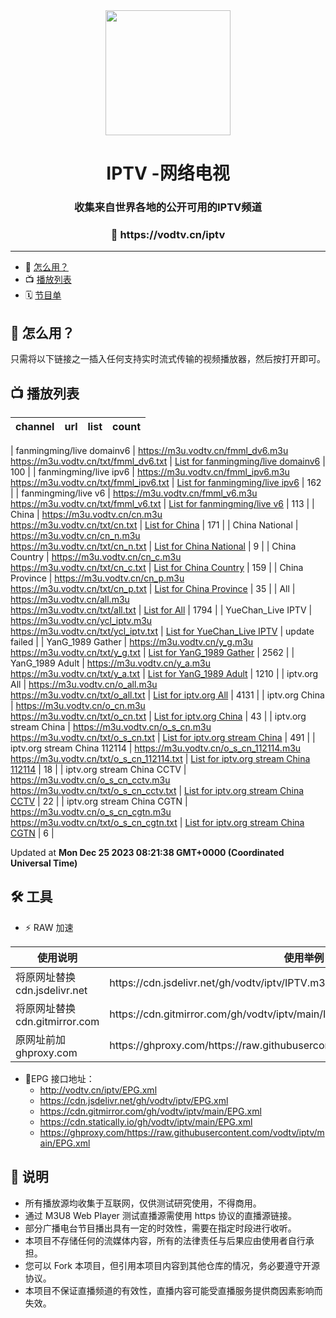 <div align="center">
<img src="https://vodtv.gitee.io/img/iptv/logo.png" height="200"/>
<h1 align="center">IPTV -网络电视</h1>
<h3>收集来自世界各地的公开可用的IPTV频道</h3>
<h3>🔗 https://vodtv.cn/iptv</h3>
</div>

---

- 🚀 [怎么用？](#怎么用)
- 📺 [播放列表](#播放列表)
- 🗓 [节目单](#节目单)

## 🚀 怎么用？

只需将以下链接之一插入任何支持实时流式传输的视频播放器，然后按打开即可。

## 📺 播放列表

| channel | url | list | count |
| ------- | --- | ---- | ----- |

| fanmingming/live domainv6 | <https://m3u.vodtv.cn/fmml_dv6.m3u> <br> <https://m3u.vodtv.cn/txt/fmml_dv6.txt> | [List for fanmingming/live domainv6](https://m3u.vodtv.cn/list/fmml_dv6.list) | 100 |
| fanmingming/live ipv6 | <https://m3u.vodtv.cn/fmml_ipv6.m3u> <br> <https://m3u.vodtv.cn/txt/fmml_ipv6.txt> | [List for fanmingming/live ipv6](https://m3u.vodtv.cn/list/fmml_ipv6.list) | 162 |
| fanmingming/live v6 | <https://m3u.vodtv.cn/fmml_v6.m3u> <br> <https://m3u.vodtv.cn/txt/fmml_v6.txt> | [List for fanmingming/live v6](https://m3u.vodtv.cn/list/fmml_v6.list) | 113 |
| China | <https://m3u.vodtv.cn/cn.m3u> <br> <https://m3u.vodtv.cn/txt/cn.txt> | [List for China](https://m3u.vodtv.cn/list/cn.list) | 171 |
| China National | <https://m3u.vodtv.cn/cn_n.m3u> <br> <https://m3u.vodtv.cn/txt/cn_n.txt> | [List for China National](https://m3u.vodtv.cn/list/cn_n.list) | 9 |
| China Country | <https://m3u.vodtv.cn/cn_c.m3u> <br> <https://m3u.vodtv.cn/txt/cn_c.txt> | [List for China Country](https://m3u.vodtv.cn/list/cn_c.list) | 159 |
| China Province | <https://m3u.vodtv.cn/cn_p.m3u> <br> <https://m3u.vodtv.cn/txt/cn_p.txt> | [List for China Province](https://m3u.vodtv.cn/list/cn_p.list) | 35 |
| All | <https://m3u.vodtv.cn/all.m3u> <br> <https://m3u.vodtv.cn/txt/all.txt> | [List for All](https://m3u.vodtv.cn/list/all.list) | 1794 |
| YueChan_Live IPTV | <https://m3u.vodtv.cn/ycl_iptv.m3u> <br> <https://m3u.vodtv.cn/txt/ycl_iptv.txt> | [List for YueChan_Live IPTV](https://m3u.vodtv.cn/list/ycl_iptv.list) | update failed |
| YanG_1989 Gather | <https://m3u.vodtv.cn/y_g.m3u> <br> <https://m3u.vodtv.cn/txt/y_g.txt> | [List for YanG_1989 Gather](https://m3u.vodtv.cn/list/y_g.list) | 2562 |
| YanG_1989 Adult | <https://m3u.vodtv.cn/y_a.m3u> <br> <https://m3u.vodtv.cn/txt/y_a.txt> | [List for YanG_1989 Adult](https://m3u.vodtv.cn/list/y_a.list) | 1210 |
| iptv.org All | <https://m3u.vodtv.cn/o_all.m3u> <br> <https://m3u.vodtv.cn/txt/o_all.txt> | [List for iptv.org All](https://m3u.vodtv.cn/list/o_all.list) | 4131 |
| iptv.org China | <https://m3u.vodtv.cn/o_cn.m3u> <br> <https://m3u.vodtv.cn/txt/o_cn.txt> | [List for iptv.org China](https://m3u.vodtv.cn/list/o_cn.list) | 43 |
| iptv.org stream China | <https://m3u.vodtv.cn/o_s_cn.m3u> <br> <https://m3u.vodtv.cn/txt/o_s_cn.txt> | [List for iptv.org stream China](https://m3u.vodtv.cn/list/o_s_cn.list) | 491 |
| iptv.org stream China 112114 | <https://m3u.vodtv.cn/o_s_cn_112114.m3u> <br> <https://m3u.vodtv.cn/txt/o_s_cn_112114.txt> | [List for iptv.org stream China 112114](https://m3u.vodtv.cn/list/o_s_cn_112114.list) | 18 |
| iptv.org stream China CCTV | <https://m3u.vodtv.cn/o_s_cn_cctv.m3u> <br> <https://m3u.vodtv.cn/txt/o_s_cn_cctv.txt> | [List for iptv.org stream China CCTV](https://m3u.vodtv.cn/list/o_s_cn_cctv.list) | 22 |
| iptv.org stream China CGTN | <https://m3u.vodtv.cn/o_s_cn_cgtn.m3u> <br> <https://m3u.vodtv.cn/txt/o_s_cn_cgtn.txt> | [List for iptv.org stream China CGTN](https://m3u.vodtv.cn/list/o_s_cn_cgtn.list) | 6 |

Updated at **Mon Dec 25 2023 08:21:38 GMT+0000 (Coordinated Universal Time)**

## 🛠️ 工具

- ⚡️ RAW 加速
<table>
  <thead>
    <tr>
      <th>使用说明</th>
      <th>使用举例 </th>
    </tr>
  </thead>
  <tbody>
    <tr>
      <td>将原网址替换cdn.jsdelivr.net</td>
      <td>https://cdn.jsdelivr.net/gh/vodtv/iptv/IPTV.m3u</td>
    </tr>
     <tr>
      <td>将原网址替换cdn.gitmirror.com</td>
      <td>https://cdn.gitmirror.com/gh/vodtv/iptv/main/IPTV.m3u</td>
    </tr>
    <tr>
      <td>原网址前加ghproxy.com</td>
      <td>https://ghproxy.com/https://raw.githubusercontent.com/vodtv/iptv/main/IPTV.m3u</td>
    </tr>
  </tbody>
</table>

- 📆EPG 接口地址：
  - http://vodtv.cn/iptv/EPG.xml
  - https://cdn.jsdelivr.net/gh/vodtv/iptv/EPG.xml
  - https://cdn.gitmirror.com/gh/vodtv/iptv/main/EPG.xml
  - https://cdn.statically.io/gh/vodtv/iptv/main/EPG.xml
  - https://ghproxy.com/https://raw.githubusercontent.com/vodtv/iptv/main/EPG.xml

## 📖 说明

- 所有播放源均收集于互联网，仅供测试研究使用，不得商用。
- 通过 M3U8 Web Player 测试直播源需使用 https 协议的直播源链接。
- 部分广播电台节目播出具有一定的时效性，需要在指定时段进行收听。
- 本项目不存储任何的流媒体内容，所有的法律责任与后果应由使用者自行承担。
- 您可以 Fork 本项目，但引用本项目内容到其他仓库的情况，务必要遵守开源协议。
- 本项目不保证直播频道的有效性，直播内容可能受直播服务提供商因素影响而失效。
